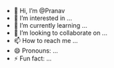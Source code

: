 - 👋 Hi, I’m @Pranav
- 👀 I’m interested in ...
- 🌱 I’m currently learning ...
- 💞️ I’m looking to collaborate on ...
- 📫 How to reach me ...
- 😄 Pronouns: ...
- ⚡ Fun fact: ...

<!---
Pranavipranu/Pranavipranu is a ✨ special ✨ repository because its `README.md` (this file) appears on your GitHub profile.
You can click the Preview link to take a look at your changes.
--->
